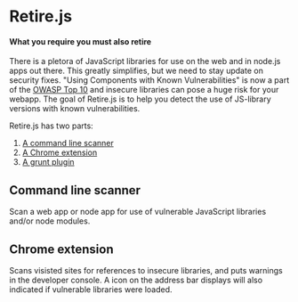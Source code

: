 Retire.js
=========
#### What you require you must also retire

There is a pletora of JavaScript libraries for use on the web and in node.js apps out there. This greatly simplifies,
but we need to stay update on security fixes. "Using Components with Known Vulnerabilities" is now a part of the 
[OWASP Top 10](https://www.owasp.org/index.php/Top_10_2013-A9-Using_Components_with_Known_Vulnerabilities) and insecure libraries can pose a huge risk for your webapp. The goal of Retire.js is to help you detect the use of JS-library versions with 
known vulnerabilities.

Retire.js has two parts:

1. [A command line scanner](https://github.com/bekk/retire.js/tree/master/node)
2. [A Chrome extension](https://github.com/bekk/retire.js/tree/master/chrome)
3. [A grunt plugin](https://github.com/bekk/grunt-retire)

Command line scanner
--------------------
Scan a web app or node app for use of vulnerable JavaScript libraries and/or node modules.


Chrome extension
-------------
Scans visisted sites for references to insecure libraries, and puts warnings in the developer console. A icon on the address bar displays will also indicated if vulnerable libraries were loaded.


